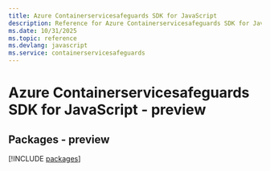 ```yaml
---
title: Azure Containerservicesafeguards SDK for JavaScript
description: Reference for Azure Containerservicesafeguards SDK for JavaScript
ms.date: 10/31/2025
ms.topic: reference
ms.devlang: javascript
ms.service: containerservicesafeguards
---
```

# Azure Containerservicesafeguards SDK for JavaScript - preview
## Packages - preview
[!INCLUDE [packages](containerservicesafeguards-index.md)]